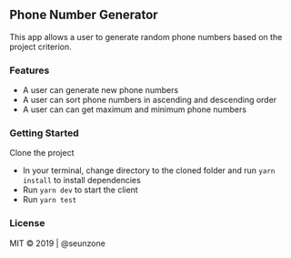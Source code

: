 
## Phone Number Generator
This app allows a user to generate random phone numbers based on the project criterion.


### Features
- A user can generate new phone numbers
- A user can sort phone numbers in ascending and descending order
- A user can can get maximum and minimum phone numbers


### Getting Started
Clone the project
- In your terminal, change directory to the cloned folder and run `yarn install` to install dependencies
- Run `yarn dev` to start the client
- Run `yarn test`

### License
MIT © 2019 | @seunzone
